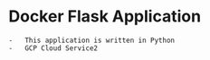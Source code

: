 # Docker Flask Application

    -   This application is written in Python
    -   GCP Cloud Service2
